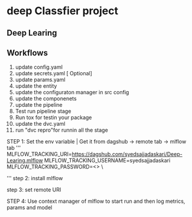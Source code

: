 
# deep Classfier project

## Deep Learing 

## Workflows

1. update config.yaml
2. update secrets.yaml [ Optional]
3. update params.yaml
4. update the entity
5. update the configuraton manager in src config
6. update the componenets
7. update the pipeline
8. Test run pipeline stage
9. Run tox for testin your package
10. update the dvc.yaml
11. run "dvc repro"for runnin all the stage



STEP 1: Set the env variable | Get it from dagshub -> remote tab -> mlflow tab
'''
MLFLOW_TRACKING_URI=https://dagshub.com/syedsajjadaskari/Deep-Learing.mlflow
MLFLOW_TRACKING_USERNAME=syedsajjadaskari
MLFLOW_TRACKING_PASSWORD=<> \

'''
step 2: install mlflow

step 3: set remote URI

STEP 4: Use context manager of mlflow to start run and then log metrics, params and model

